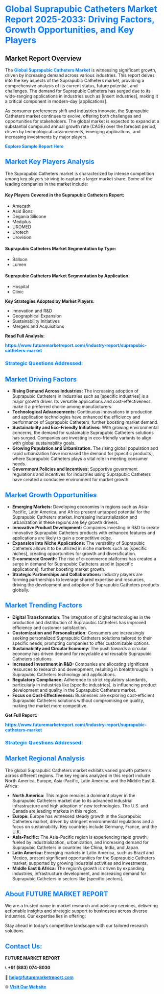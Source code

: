 <h1 style="color: #007BFF;">Global Suprapubic Catheters Market Report 2025-2033: Driving Factors, Growth Opportunities, and Key Players</h1>

<section id="overview">
<h2>Market Report Overview</h2>
<p>The <a href="https://www.futuremarketreport.com//industry-report/suprapubic-catheters-market" style="color: #007BFF; text-decoration: none;"><strong>Global Suprapubic Catheters Market</strong></a> is witnessing significant growth, driven by increasing demand across various industries. This report delves into the key aspects of the Suprapubic Catheters market, providing a comprehensive analysis of its current status, future potential, and challenges. The demand for Suprapubic Catheters has surged due to its wide-ranging applications in industries such as [insert industries], making it a critical component in modern-day [applications].</p>
<p>As consumer preferences shift and industries innovate, the Suprapubic Catheters market continues to evolve, offering both challenges and opportunities for stakeholders. The global market is expected to expand at a substantial compound annual growth rate (CAGR) over the forecast period, driven by technological advancements, emerging applications, and increasing investments by major players.</p>
</section>

<section id="overview">
<p><a href="https://www.futuremarketreport.com//request-sample/reportId=55627" style="color: #007BFF; text-decoration: none;"><strong>Explore Sample Report Here</strong></a></p>
</section>

<section id="key-players">
<h2 style="color: #007BFF;">Market Key Players Analysis</h2>
<p>The Suprapubic Catheters market is characterized by intense competition among key players striving to capture a larger market share. Some of the leading companies in the market include:</p>
<h4>Key Players Covered in the Suprapubic Catheters Report:</h4>
<ul><li>Amecath</li><li>Asid Bonz</li><li>Degania Silicone</li><li>Mediplus</li><li>UROMED</li><li>Urotech</li><li>Urovision</li></ul>
<h4>Suprapubic Catheters Market Segmentation by Type:</h4>
<ul><li>Balloon</li><li>Lumen</li></ul>

<h4>Suprapubic Catheters Market Segmentation by Application:</h4>
<ul><li>Hospital</li><li>Clinic</li></ul>
<p><strong>Key Strategies Adopted by Market Players:</strong></p>
<ul>
<li>Innovation and R&D</li>
<li>Geographical Expansion</li>
<li>Sustainability Initiatives</li>
<li>Mergers and Acquisitions</li>
</ul>
</section>

<section>
<p><strong>Read Full Analysis: </strong></p><a href="https://www.futuremarketreport.com//industry-report/suprapubic-catheters-market" style="color: #007BFF; text-decoration: none;"><strong>https://www.futuremarketreport.com//industry-report/suprapubic-catheters-market</strong></a>
<h3 style="color: #007BFF;">Strategic Questions Addressed:</h3>
</section>

<section id="driving-factors">
<h2 style="color: #007BFF;">Market Driving Factors</h2>
<ul>
<li><strong>Rising Demand Across Industries:</strong> The increasing adoption of Suprapubic Catheters in industries such as [specific industries] is a major growth driver. Its versatile applications and cost-effectiveness make it a preferred choice among manufacturers.</li>
<li><strong>Technological Advancements:</strong> Continuous innovations in production and application technologies have enhanced the efficiency and performance of Suprapubic Catheters, further boosting market demand.</li>
<li><strong>Sustainability and Eco-Friendly Initiatives:</strong> With growing environmental concerns, the demand for sustainable Suprapubic Catheters solutions has surged. Companies are investing in eco-friendly variants to align with global sustainability goals.</li>
<li><strong>Growing Population and Urbanization:</strong> The rising global population and rapid urbanization have increased the demand for [specific products], where Suprapubic Catheters plays a vital role in meeting consumer needs.</li>
<li><strong>Government Policies and Incentives:</strong> Supportive government regulations and incentives for industries using Suprapubic Catheters have created a conducive environment for market growth.</li>
</ul>
</section>

<section id="growth-opportunities">
<h2 style="color: #007BFF;">Market Growth Opportunities</h2>
<ul>
<li><strong>Emerging Markets:</strong> Developing economies in regions such as Asia-Pacific, Latin America, and Africa present untapped potential for the Suprapubic Catheters market. Increasing industrialization and urbanization in these regions are key growth drivers.</li>
<li><strong>Innovative Product Development:</strong> Companies investing in R&D to create innovative Suprapubic Catheters products with enhanced features and applications are likely to gain a competitive edge.</li>
<li><strong>Expansion into Niche Applications:</strong> The versatility of Suprapubic Catheters allows it to be utilized in niche markets such as [specific niches], creating opportunities for growth and diversification.</li>
<li><strong>E-commerce Growth:</strong> The rise of e-commerce platforms has created a surge in demand for Suprapubic Catheters used in [specific applications], further boosting market growth.</li>
<li><strong>Strategic Partnerships and Collaborations:</strong> Industry players are forming partnerships to leverage shared expertise and resources, driving the development and adoption of Suprapubic Catheters products globally.</li>
</ul>
</section>

<section id="trending-factors">
<h2 style="color: #007BFF;">Market Trending Factors</h2>
<ul>
<li><strong>Digital Transformation:</strong> The integration of digital technologies in the production and distribution of Suprapubic Catheters has improved efficiency and customer satisfaction.</li>
<li><strong>Customization and Personalization:</strong> Consumers are increasingly seeking personalized Suprapubic Catheters solutions tailored to their specific needs, prompting companies to offer customizable options.</li>
<li><strong>Sustainability and Circular Economy:</strong> The push towards a circular economy has driven demand for recyclable and reusable Suprapubic Catheters solutions.</li>
<li><strong>Increased Investment in R&D:</strong> Companies are allocating significant resources to research and development, resulting in breakthroughs in Suprapubic Catheters technology and applications.</li>
<li><strong>Regulatory Compliance:</strong> Adherence to strict regulatory standards, particularly in industries like [specific industries], is influencing product development and quality in the Suprapubic Catheters market.</li>
<li><strong>Focus on Cost-Effectiveness:</strong> Businesses are exploring cost-efficient Suprapubic Catheters solutions without compromising on quality, making the market more competitive.</li>
</ul>
</section>

<section>
<p><strong>Get Full Report: </strong></p><a href="https://www.futuremarketreport.com//industry-report/suprapubic-catheters-market" style="color: #007BFF; text-decoration: none;"><strong>https://www.futuremarketreport.com//industry-report/suprapubic-catheters-market</strong></a>
<h3 style="color: #007BFF;">Strategic Questions Addressed:</h3>
</section>


<section id="regional-analysis">
<h2 style="color: #007BFF;">Market Regional Analysis</h2>
<p>The global Suprapubic Catheters market exhibits varied growth patterns across different regions. The key regions analyzed in this report include North America, Europe, Asia-Pacific, Latin America, and the Middle East & Africa:</p>
<ul>
<li><strong>North America:</strong> This region remains a dominant player in the Suprapubic Catheters market due to its advanced industrial infrastructure and high adoption of new technologies. The U.S. and Canada are leading markets in this region.</li>
<li><strong>Europe:</strong> Europe has witnessed steady growth in the Suprapubic Catheters market, driven by stringent environmental regulations and a focus on sustainability. Key countries include Germany, France, and the U.K.</li>
<li><strong>Asia-Pacific:</strong> The Asia-Pacific region is experiencing rapid growth, fueled by industrialization, urbanization, and increasing demand for Suprapubic Catheters in countries like China, India, and Japan.</li>
<li><strong>Latin America:</strong> Emerging markets in Latin America, such as Brazil and Mexico, present significant opportunities for the Suprapubic Catheters market, supported by growing industrial activities and investments.</li>
<li><strong>Middle East & Africa:</strong> The region’s growth is driven by expanding industries, infrastructure development, and increasing demand for Suprapubic Catheters in sectors like [specific sectors].</li>
</ul>
</section>

<footer>
<h2 style="color: #007BFF;">About FUTURE MARKET REPORT</h2>
<p>We are a trusted name in market research and advisory services, delivering actionable insights and strategic support to businesses across diverse industries. Our expertise lies in offering:</p>

<p>Stay ahead in today’s competitive landscape with our tailored research solutions.</p>

<h2 style="color: #007BFF;">Contact Us:</h2>
<p><strong>FUTURE MARKET REPORT</strong></p>
<p>📞 <strong>+91 (883) 074-8030</strong></p>
<p>📧 <strong><a href="mailto:help@futuremarketreport.com" style="color: #007BFF;">help@futuremarketreport.com</a></strong></p>
<p>🌐 <strong><a href="https://www.futuremarketreport.com/" style="color: #007BFF;">Visit Our Website</a></strong></p>
</footer>